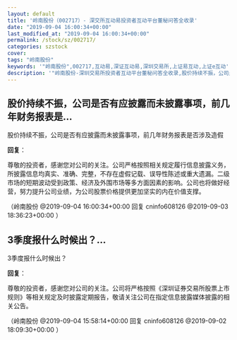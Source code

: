 ```yaml
---
layout: default
title: '岭南股份（002717）- 深交所互动易投资者互动平台董秘问答全收录'
date: "2019-09-04 16:00:34+00:00"
last_modified_at: "2019-09-04 16:00:34+00:00"
permalink: /stock/sz/002717/
categories: szstock
cover: 
tags: "岭南股份"
keywords: '"岭南股份",002717,互动易,深证互动易,深圳交易所,上证易互动,上证e互动'
description: '"岭南股份-深圳交易所投资者互动平台董秘问答全收录,股价持续不振，公司是否有应披露而未披露事项，前几年财务报表是否涉及造假"'
---
```


## 股价持续不振，公司是否有应披露而未披露事项，前几年财务报表是...

股价持续不振，公司是否有应披露而未披露事项，前几年财务报表是否涉及造假

**回复**：

尊敬的投资者，感谢您对公司的关注。公司严格按照相关规定履行信息披露义务，所披露信息均真实、准确、完整，不存在虚假记载、误导性陈述或重大遗漏。二级市场的短期波动受到政策、经济及外围市场等多方面因素的影响。公司也将做好经营，努力提升公司业绩，为公司股票价格提供更加坚实的内在价值支撑。 

（岭南股份  @2019-09-04 16:00:34+00:00 回复 cninfo608126  @2019-09-03 18:36:23+00:00 ）

## 3季度报什么时候出？...

3季度报什么时候出？

**回复**：

尊敬的投资者，感谢您对公司的关注。公司将严格按照《深圳证券交易所股票上市规则》等相关规定及时披露定期报告，敬请关注公司在指定信息披露媒体披露的相关公告。 

（岭南股份  @2019-09-04 15:58:14+00:00 回复 cninfo608126  @2019-09-02 18:09:30+00:00 ）

